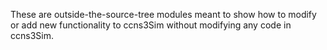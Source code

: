 These are outside-the-source-tree modules meant to show how to modify or add
new functionality to ccns3Sim without modifying any code in ccns3Sim.
